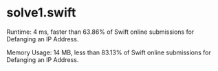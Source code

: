 # solve1.swift

Runtime: 4 ms, faster than 63.86% of Swift online submissions for Defanging an IP Address.

Memory Usage: 14 MB, less than 83.13% of Swift online submissions for Defanging an IP Address.
